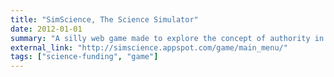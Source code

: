 ```yaml
---
title: "SimScience, The Science Simulator"
date: 2012-01-01
summary: "A silly web game made to explore the concept of authority in scientific decisions."
external_link: "http://simscience.appspot.com/game/main_menu/"
tags: ["science-funding", "game"]
---
```

